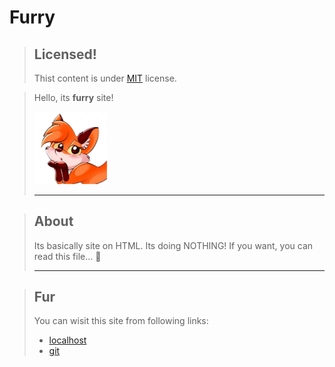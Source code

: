 # Furry

> ## Licensed!
>
> Thist content is under [MIT](LICENSE "Go to this LICENSE file.") license.

> Hello, its **furry** site!
>
> <img src="source/cutie%20fox.png" width="25%" height="25%">
> <hr>

> ## About
>
> Its basically site on HTML. Its doing NOTHING! If you want, you can read this file... 🤯
>
> <hr>

> ## Fur
>
> You can wisit this site from following links:
>
> - [localhost](https://google.com/ "Run a localhost!")
> - [git](https://github.com/ "Github.")